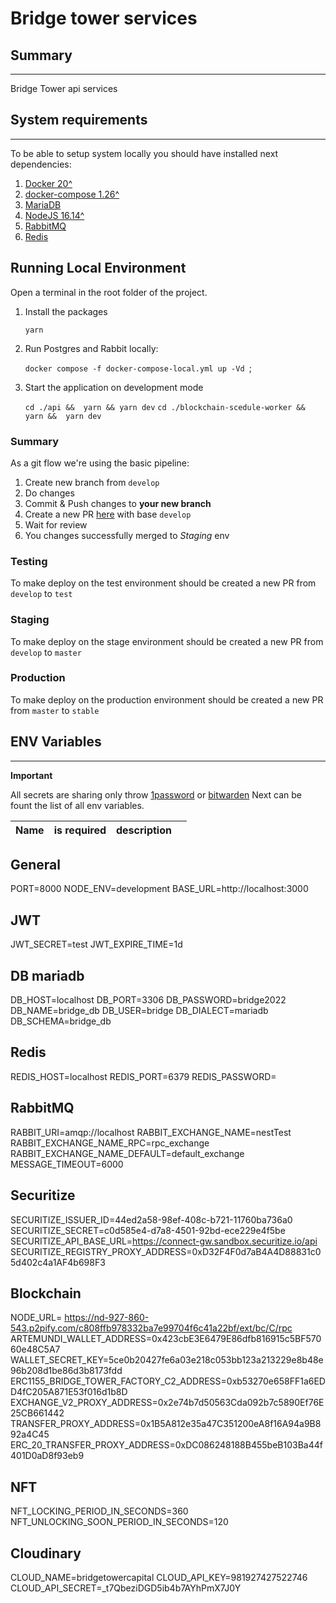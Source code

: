# Bridge tower services

## Summary

---

Bridge Tower api services

## System requirements

---

To be able to setup system locally you should have installed next dependencies:

1. [Docker 20^](https://docs.docker.com/)
2. [docker-compose 1.26^](https://docs.docker.com/compose/gettingstarted/)
3. [MariaDB](https://mariadb.com/)
4. [NodeJS 16.14^](https://nodejs.org/uk/)
5. [RabbitMQ](https://www.rabbitmq.com/)
6. [Redis](https://redis.io/)

## Running Local Environment

Open a terminal in the root folder of the project.

1. Install the packages

   `yarn`

2. Run  Postgres and Rabbit locally:

   `docker compose -f docker-compose-local.yml up -Vd `;   

3. Start the application on development mode

   `cd ./api &&  yarn && yarn dev`
   `cd ./blockchain-scedule-worker && yarn &&  yarn dev`



### Summary

As a git flow we're using the basic pipeline:

1. Create new branch from `develop`
2. Do changes
3. Commit & Push changes to **your new branch**
4. Create a new PR [here](https://github.com/medmoinc/medmo-api/pulls) with base `develop`
5. Wait for review
6. You changes successfully merged to _Staging_ env

### Testing

To make deploy on the test environment should be created a new PR from `develop` to `test`

### Staging

To make deploy on the stage environment should be created a new PR from `develop` to `master`

### Production

To make deploy on the production environment should be created a new PR from `master` to `stable`

## ENV Variables

---

**Important**

All secrets are sharing only throw [1password](https://1password.com/) or [bitwarden](https://bitwarden.com/)
Next can be fount the list of all env variables.

| Name                         | is required | description                              |                   |
| -----------------            | ----------- | ---------------------------------------- | ------------------------ |

## General
PORT=8000
NODE_ENV=development
BASE_URL=http://localhost:3000

## JWT
JWT_SECRET=test
JWT_EXPIRE_TIME=1d

## DB mariadb
DB_HOST=localhost
DB_PORT=3306
DB_PASSWORD=bridge2022
DB_NAME=bridge_db
DB_USER=bridge
DB_DIALECT=mariadb
DB_SCHEMA=bridge_db

## Redis
REDIS_HOST=localhost
REDIS_PORT=6379
REDIS_PASSWORD=

## RabbitMQ
RABBIT_URI=amqp://localhost
RABBIT_EXCHANGE_NAME=nestTest
RABBIT_EXCHANGE_NAME_RPC=rpc_exchange
RABBIT_EXCHANGE_NAME_DEFAULT=default_exchange
MESSAGE_TIMEOUT=6000

## Securitize
SECURITIZE_ISSUER_ID=44ed2a58-98ef-408c-b721-11760ba736a0
SECURITIZE_SECRET=c0d585e4-d7a8-4501-92bd-ece229e4f5be
SECURITIZE_API_BASE_URL=https://connect-gw.sandbox.securitize.io/api
SECURITIZE_REGISTRY_PROXY_ADDRESS=0xD32F4F0d7aB4A4D88831c05d402c4a1AF4b698F3

## Blockchain
NODE_URL= https://nd-927-860-543.p2pify.com/c808ffb978332ba7e99704f6c41a22bf/ext/bc/C/rpc
ARTEMUNDI_WALLET_ADDRESS=0x423cbE3E6479E86dfb816915c5BF57060e48C5A7
WALLET_SECRET_KEY=5ce0b20427fe6a03e218c053bb123a213229e8b48e96b208d1be86d3b8173fdd
ERC1155_BRIDGE_TOWER_FACTORY_C2_ADDRESS=0xb53270e658FF1a6EDD4fC205A871E53f016d1b8D
EXCHANGE_V2_PROXY_ADDRESS=0x2e74b7d50563Cda092b7c5890Ef76E25CB661442
TRANSFER_PROXY_ADDRESS=0x1B5A812e35a47C351200eA8f16A94a9B892a4C45
ERC_20_TRANSFER_PROXY_ADDRESS=0xDC086248188B455beB103Ba44f401D0aD8f93eb9

## NFT
NFT_LOCKING_PERIOD_IN_SECONDS=360
NFT_UNLOCKING_SOON_PERIOD_IN_SECONDS=120

## Cloudinary
CLOUD_NAME=bridgetowercapital
CLOUD_API_KEY=981927427522746
CLOUD_API_SECRET=_t7QbeziDGD5ib4b7AYhPmX7J0Y
